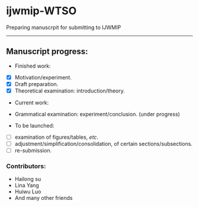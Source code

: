 # ijwmip-WTSO
Preparing manuscrpit for submitting to IJWMIP

---
## Manuscript progress:

* Finished work:
 * [x] Motivation/experiment.
 * [x] Draft preparation.
 * [x] Theoretical examination: introduction/theory.

* Current work:
 *  Grammatical examination: experiment/conclusion. (under progress)

* To be launched:
 * [ ] examination of figures/tables, *etc*.
 * [ ] adjustment/simplification/consolidation, of certain sections/subsections.
 * [ ] re-submission.

### Contributors:
* Hailong su
* Lina Yang
* Huiwu Luo
* And many other friends